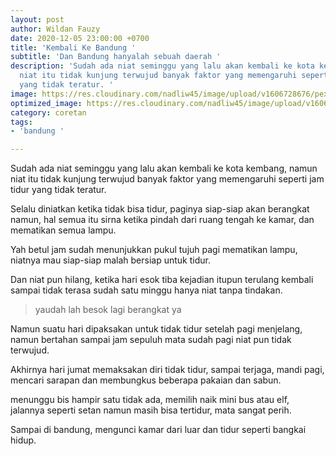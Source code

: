 ```yaml
---
layout: post
author: Wildan Fauzy
date: 2020-12-05 23:00:00 +0700
title: 'Kembali Ke Bandung '
subtitle: 'Dan Bandung hanyalah sebuah daerah '
description: 'Sudah ada niat seminggu yang lalu akan kembali ke kota kembang, namun
  niat itu tidak kunjung terwujud banyak faktor yang memengaruhi seperti jam tidur
  yang tidak teratur. '
image: https://res.cloudinary.com/nadliw45/image/upload/v1606728676/pexels-artem-saranin-1453781_tlv3rt.jpg
optimized_image: https://res.cloudinary.com/nadliw45/image/upload/v1606728676/pexels-artem-saranin-1453781_tlv3rt.jpg
category: coretan
tags:
- 'bandung '

---
```

Sudah ada niat seminggu yang lalu akan kembali ke kota kembang, namun niat itu tidak kunjung terwujud banyak faktor yang memengaruhi seperti jam tidur yang tidak teratur. 

Selalu diniatkan ketika tidak bisa tidur, paginya siap-siap akan berangkat namun, hal semua itu sirna ketika pindah dari ruang tengah ke kamar, dan mematikan semua lampu. 

Yah betul jam sudah menunjukkan pukul tujuh pagi mematikan lampu, niatnya mau siap-siap malah bersiap untuk tidur. 

Dan niat pun hilang, ketika hari esok tiba kejadian itupun terulang kembali sampai tidak terasa sudah satu minggu hanya niat tanpa tindakan. 

> yaudah lah besok lagi berangkat ya 

Namun suatu hari dipaksakan untuk tidak tidur setelah pagi menjelang, namun bertahan sampai jam sepuluh mata sudah pagi niat pun tidak terwujud.

Akhirnya hari jumat memaksakan diri tidak tidur, sampai terjaga, mandi pagi, mencari sarapan dan membungkus beberapa pakaian dan sabun. 

menunggu bis hampir satu tidak ada, memilih naik mini bus atau elf, jalannya seperti setan namun masih bisa tertidur, mata sangat perih. 

Sampai di bandung, mengunci kamar dari luar dan tidur seperti bangkai hidup. 